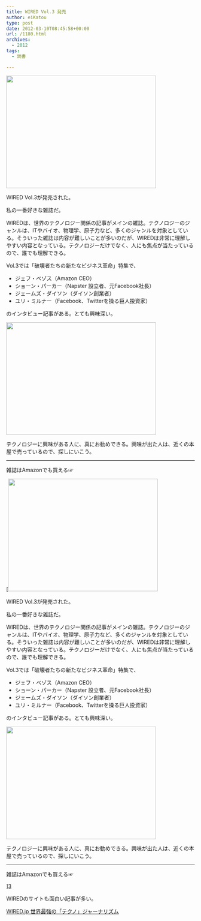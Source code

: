 ```yaml
---
title: WIRED Vol.3 発売
author: eiKatou
type: post
date: 2012-03-10T08:45:58+00:00
url: /1180.html
archives:
  - 2012
tags:
  - 読書

---
```

[<img src="http://eikatou.net/blog/wp-content/blog/uploads/2012/03/201203_wired3_1.jpg" alt="" title="201203_wired3_1" width="400" height="300" class="alignnone size-full wp-image-1182" srcset="/blog/uploads/2012/03/201203_wired3_1.jpg 400w, /blog/uploads/2012/03/201203_wired3_1-300x225.jpg 300w" sizes="(max-width: 400px) 100vw, 400px" />][1]
  
WIRED Vol.3が発売された。
  
私の一番好きな雑誌だ。

<!--more-->

WIREDは、世界のテクノロジー関係の記事がメインの雑誌。テクノロジーのジャンルは、ITやバイオ、物理学、原子力など、多くのジャンルを対象としている。そういった雑誌は内容が難しいことが多いのだが、WIREDは非常に理解しやすい内容となっている。テクノロジーだけでなく、人にも焦点が当たっているので、誰でも理解できる。

Vol.3では「破壊者たちの新たなビジネス革命」特集で、

  * ジェフ・ベゾス（Amazon CEO）
  * ショーン・パーカー（Napster 設立者、元Facebook社長）
  * ジェームズ・ダイソン（ダイソン創業者）
  * ユリ・ミルナー（Facebook、Twitterを操る巨人投資家）

のインタビュー記事がある。とても興味深い。 

[<img src="http://eikatou.net/blog/wp-content/blog/uploads/2012/03/201203_wired3_2.jpg" alt="" title="201203_wired3_2.JPG" width="400" height="300" class="alignnone size-full wp-image-1181" srcset="/blog/uploads/2012/03/201203_wired3_2.jpg 400w, /blog/uploads/2012/03/201203_wired3_2-300x225.jpg 300w" sizes="(max-width: 400px) 100vw, 400px" />][2]
  
テクノロジーに興味がある人に、真にお勧めできる。興味が出た人は、近くの本屋で売っているので、探しにいこう。

* * *

雑誌はAmazonでも買える☞
  
[[<img src="http://eikatou.net/blog/wp-content/blog/uploads/2012/03/201203_wired3_1.jpg" alt="" title="201203_wired3_1" width="400" height="300" class="alignnone size-full wp-image-1182" srcset="/blog/uploads/2012/03/201203_wired3_1.jpg 400w, /blog/uploads/2012/03/201203_wired3_1-300x225.jpg 300w" sizes="(max-width: 400px) 100vw, 400px" />][1]
  
WIRED Vol.3が発売された。
  
私の一番好きな雑誌だ。

<!--more-->

WIREDは、世界のテクノロジー関係の記事がメインの雑誌。テクノロジーのジャンルは、ITやバイオ、物理学、原子力など、多くのジャンルを対象としている。そういった雑誌は内容が難しいことが多いのだが、WIREDは非常に理解しやすい内容となっている。テクノロジーだけでなく、人にも焦点が当たっているので、誰でも理解できる。

Vol.3では「破壊者たちの新たなビジネス革命」特集で、

  * ジェフ・ベゾス（Amazon CEO）
  * ショーン・パーカー（Napster 設立者、元Facebook社長）
  * ジェームズ・ダイソン（ダイソン創業者）
  * ユリ・ミルナー（Facebook、Twitterを操る巨人投資家）

のインタビュー記事がある。とても興味深い。 

[<img src="http://eikatou.net/blog/wp-content/blog/uploads/2012/03/201203_wired3_2.jpg" alt="" title="201203_wired3_2.JPG" width="400" height="300" class="alignnone size-full wp-image-1181" srcset="/blog/uploads/2012/03/201203_wired3_2.jpg 400w, /blog/uploads/2012/03/201203_wired3_2-300x225.jpg 300w" sizes="(max-width: 400px) 100vw, 400px" />][2]
  
テクノロジーに興味がある人に、真にお勧めできる。興味が出た人は、近くの本屋で売っているので、探しにいこう。

* * *

雑誌はAmazonでも買える☞
  
][3] 

WIREDのサイトも面白い記事が多い。
  
[WIRED.jp 世界最強の「テクノ」ジャーナリズム][4]

 [1]: http://eikatou.net/blog/wp-content/blog/uploads/2012/03/201203_wired3_1.jpg
 [2]: http://eikatou.net/blog/wp-content/blog/uploads/2012/03/201203_wired3_2.jpg
 [3]: http://www.amazon.co.jp/dp/B0070V8RF2/
 [4]: http://wired.jp/
